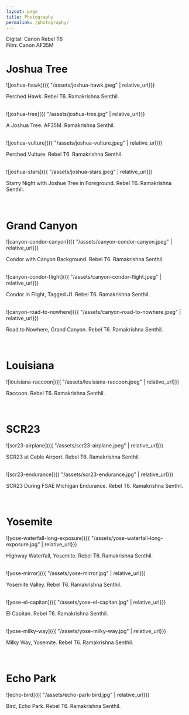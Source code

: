 ```yaml
---
layout: page
title: Photography
permalink: /photography/
---
```


Digital: Canon Rebel T6 <br>
Film: Canon AF35M


# Joshua Tree
![joshua-hawk]({{ "/assets/joshua-hawk.jpeg" | relative_url}})
<figcaption>Perched Hawk. Rebel T6. Ramakrishna Senthil.</figcaption>
<br>

![joshua-tree]({{ "/assets/joshua-tree.jpg" | relative_url}})
<figcaption>A Joshua Tree. AF35M. Ramakrishna Senthil.</figcaption>
<br>

![joshua-vulture]({{ "/assets/joshua-vulture.jpeg" | relative_url}})
<figcaption>Perched Vulture. Rebel T6. Ramakrishna Senthil.</figcaption>
<br>

![joshua-stars]({{ "/assets/joshua-stars.jpeg" | relative_url}})
<figcaption>Starry Night with Joshue Tree in Foreground. Rebel T6. Ramakrishna Senthil.</figcaption>
<br>
<br>

# Grand Canyon
![canyon-condor-canyon]({{ "/assets/canyon-condor-canyon.jpeg" | relative_url}})
<figcaption>Condor with Canyon Background. Rebel T6. Ramakrishna Senthil.</figcaption>
<br>

![canyon-condor-flight]({{ "/assets/canyon-condor-flight.jpeg" | relative_url}})
<figcaption>Condor in Flight, Tagged J1. Rebel T6. Ramakrishna Senthil.</figcaption>
<br>

![canyon-road-to-nowhere]({{ "/assets/canyon-road-to-nowhere.jpeg" | relative_url}})
<figcaption>Road to Nowhere, Grand Canyon. Rebel T6. Ramakrishna Senthil.</figcaption>
<br>
<br>

# Louisiana
![louisiana-raccoon]({{ "/assets/louisiana-raccoon.jpeg" | relative_url}})
<figcaption>Raccoon. Rebel T6. Ramakrishna Senthil.</figcaption>
<br>
<br>

# SCR23
![scr23-airplane]({{ "/assets/scr23-airplane.jpeg" | relative_url}})
<figcaption>SCR23 at Cable Airport. Rebel T6. Ramakrishna Senthil.</figcaption>
<br>

![scr23-endurance]({{ "/assets/scr23-endurance.jpg" | relative_url}})
<figcaption>SCR23 During FSAE Michigan Endurance. Rebel T6. Ramakrishna Senthil.</figcaption>
<br>
<br>

# Yosemite
![yose-waterfall-long-exposure]({{ "/assets/yose-waterfall-long-exposure.jpg" | relative_url}})
<figcaption>Highway Waterfall, Yosemite. Rebel T6. Ramakrishna Senthil.</figcaption>
<br>

![yose-mirror]({{ "/assets/yose-mirror.jpg" | relative_url}})
<figcaption>Yosemite Valley. Rebel T6. Ramakrishna Senthil.</figcaption>
<br>

![yose-el-capitan]({{ "/assets/yose-el-capitan.jpg" | relative_url}})
<figcaption>El Capitan. Rebel T6. Ramakrishna Senthil.</figcaption>
<br>

![yose-milky-way]({{ "/assets/yose-milky-way.jpg" | relative_url}})
<figcaption>Milky Way, Yosemite. Rebel T6. Ramakrishna Senthil.</figcaption>
<br>
<br>

# Echo Park
![echo-bird]({{ "/assets/echo-park-bird.jpg" | relative_url}})
<figcaption>Bird, Echo Park. Rebel T6. Ramakrishna Senthil.</figcaption>
<br>
